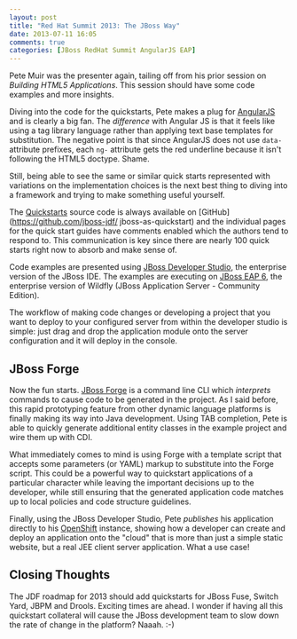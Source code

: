 ```yaml
---
layout: post
title: "Red Hat Summit 2013: The JBoss Way"
date: 2013-07-11 16:05
comments: true
categories: [JBoss RedHat Summit AngularJS EAP]
---
```


Pete Muir was the presenter again, tailing off from his prior session on
_Building HTML5 Applications_.  This session should have some code examples
and more insights.

Diving into the code for the quickstarts, Pete makes a plug for
[AngularJS](http://www.angularjs.org/) and is clearly a big fan.  The
_difference_ with Angular JS is that it feels like using a tag library
language rather than applying text base templates for substitution.  The
negative point is that since AngularJS does not use `data-` attribute
prefixes, each `ng-` attribute gets the red underline because it isn't
following the HTML5 doctype.  Shame.

Still, being able to see the same or similar quick starts represented with
variations on the implementation choices is the next best thing to diving
into a framework and trying to make something useful yourself.

The [Quickstarts](https://www.jboss.org/jdf/quickstarts/get-started/)
source code is always available on [GitHub](https://github.com/jboss-jdf/
jboss-as-quickstart) and the individual pages for the quick start guides
have comments enabled which the authors tend to respond to.  This
communication is key since there are nearly 100 quick starts right now to
absorb and make sense of.

Code examples are presented using [JBoss Developer Studio](https://devstudio.jboss.com/download/6.x.html), the enterprise version of the
JBoss IDE.  The examples are executing on [JBoss EAP 6](http://www.redhat.com/products/jbossenterprisemiddleware/application-platform/), the
enterprise version of Wildfly (JBoss Application Server - Community Edition).

The workflow of making code changes or developing a project that you want
to deploy to your configured server from within the developer studio is
simple: just drag and drop the application module onto the server
configuration and it will deploy in the console.

JBoss Forge
-----------

Now the fun starts.  [JBoss Forge](http://forge.jboss.org/) is a command
line CLI which _interprets_ commands to cause code to be generated in the
project.  As I said before, this rapid prototyping feature from other
dynamic language platforms is finally making its way into Java
development.  Using TAB completion, Pete is able to quickly generate
additional entity classes in the example project and wire them up with CDI.

What immediately comes to mind is using Forge with a template script that
accepts some parameters (or YAML) markup to substitute into the Forge
script.  This could be a powerful way to quickstart applications of a
particular character while leaving the important decisions up to the
developer, while still ensuring that the generated application code matches
up to local policies and code structure guidelines.

Finally, using the JBoss Developer Studio, Pete _publishes_ his application
directly to his [OpenShift](http://www.openshift.com) instance, showing how a
developer can create and deploy an application onto the "cloud" that is
more than just a simple static website, but a real JEE client server
application.  What a use case!

Closing Thoughts
----------------

The JDF roadmap for 2013 should add quickstarts for JBoss Fuse, Switch
Yard, JBPM and Drools.  Exciting times are ahead.  I wonder if having all
this quickstart collateral will cause the JBoss development team to slow
down the rate of change in the platform?  Naaah. :-)

